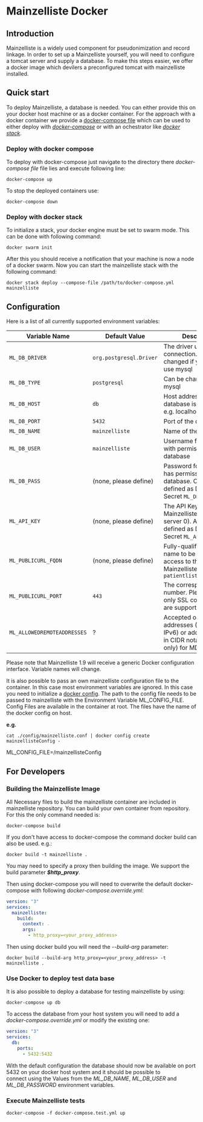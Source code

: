# Mainzelliste Docker

## Introduction
Mainzelliste is a widely used component for pseudonimization and record linkage. In order to set up a Mainzelliste yourself, you will need to configure a tomcat server and supply a database. To make this steps easier, we offer a docker image which devilers a preconfigured tomcat with mainzelliste installed.

## Quick start
To deploy Mainzelliste, a database is needed. You can either provide this on your docker host machine or as a docker container. For the approach with a docker container we provide a [docker-compose file](./docker-compose.yml) which can be used to either deploy with [_docker-compose_](https://docs.docker.com/compose/overview/) or with an ochestrator like [_docker stack_](https://docs.docker.com/engine/swarm/stack-deploy/).

### Deploy with docker compose

To deploy with docker-compose just navigate to the directory there _docker-compose file_ file lies and execute following line:
```shell
docker-compose up
```
To stop the deployed containers use:
```shell
docker-compose down
```

### Deploy with docker stack

To initialize a stack, your docker engine must be set to swarm mode. This can be done with following command:
```shell
docker swarm init
```
After this you should receive a notification that your machine is now a node of a docker swarm. Now you can start the mainzelliste stack with the following command:
```shell
docker stack deploy --compose-file /path/to/docker-compose.yml mainzelliste
```

## Configuration

Here is a list of all currently supported environment variables:

|Variable Name|Default Value|Description|
|-------------|-------------|-----------|
|`ML_DB_DRIVER`|`org.postgresql.Driver`|The driver used for db connection. Can be changed if you want to use mysql|
|`ML_DB_TYPE`|`postgresql`|Can be changed to mysql|
|`ML_DB_HOST`|`db`|Host address where the database is deployed, e.g. localhost|
|`ML_DB_PORT`|`5432`|Port of the database|
|`ML_DB_NAME`|`mainzelliste`|Name of the database|
|`ML_DB_USER`|`mainzelliste`|Username for a user with permissions on the database|
|`ML_DB_PASS`|(none, please define)|Password for a user who has permissions on the database. Can also be defined as Docker Secret `ML_DB_PASS_FILE`|
|`ML_API_KEY`|(none, please define)|The API Key for Mainzelliste API (MDAT server 0). Also also be defined as Docker Secret `ML_API_KEY_FILE`|
|`ML_PUBLICURL_FQDN`|(none, please define)|Fully-qualified domain name to be used for access to this Mainzelliste, e.g. `patientlist.example.org`|
|`ML_PUBLICURL_PORT`|`443`|The corresponding port number. Please note that only SSL connections are supported|
|`ML_ALLOWEDREMOTEADDRESSES`|?|Accepted origin addresses (IPv4 and/or IPv6) or address ranges in CIDR notation (IPv4 only) for MDAT server 0|

Please note that Mainzelliste 1.9 will receive a generic Docker configuration interface. Variable names will change.

It is also possible to pass an own mainzelliste configuration file to the container. In this case most environment variables are ignored.
In this case you need to initialize a [docker config](https://docs.docker.com/engine/reference/commandline/config/). The path to the config file needs to be passed to mainzelliste with the Environment Variable ML_CONFIG_FILE. Config Files are available in the container at root. The files have the name of the docker config on host.  

**e.g.**
```shell
cat ./config/mainzelliste.conf | docker config create mainzellisteConfig - 
```
ML_CONFIG_FILE=/mainzellisteConfig

## For Developers
### Building the Mainzelliste Image
All Necessary files to build the mainzelliste container are included in mainzelliste repository. You can build your own container from repository.
For this the only command needed is:
```shell
docker-compose build
```
If you don't have access to docker-compose the command docker build can also be used. e.g.:
```shell
docker build -t mainzelliste .
```
You may need to specify a proxy then building the image. We support the build parameter ***$http_proxy***.

Then using docker-compose you will need to overwrite the default docker-compose with following *docker-compose.override.yml*:
```yml
version: "3"
services:
  mainzelliste:
    build:
      context: .
      args:
        - http_proxy=<your_proxy_address>
```
Then using docker build you will need the *--build-arg* parameter:
```shell
docker build --build-arg http_proxy=<your_proxy_address> -t mainzelliste .
```
### Use Docker to deploy test data base
It is also possible to deploy a database for testing mainzelliste by using:
```shell
docker-compose up db
```
To access the database from your host system you will need to add a *docker-compose.override.yml* or modify the existing one:
```yml
version: "3"
services:
  db:
    ports:
      - 5432:5432
```
With the default configuration the database should now be available on port 5432 on your docker host system and it should be possible to  
connect using the Values from the *ML_DB_NAME*, *ML_DB_USER* and *ML_DB_PASSWORD* environment variables.

### Execute Mainzelliste tests

```docker-compose -f docker-compose.test.yml up```
